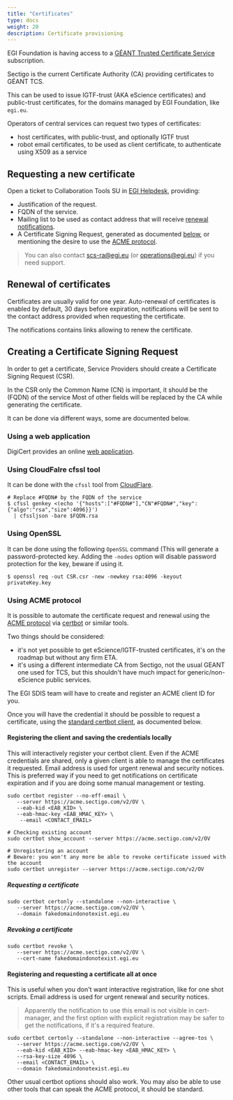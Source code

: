 ```yaml
---
title: "Certificates"
type: docs
weight: 20
description: Certificate provisioning
---
```


EGI Foundation is having access to a
[GÉANT Trusted Certificate Service](https://wiki.geant.org/display/TCSNT/)
subscription.

Sectigo is the current Certificate Authority (CA) providing certificates to
GÉANT TCS.

This can be used to issue IGTF-trust (AKA eScience certificates) and
public-trust certificates, for the domains managed by EGI Foundation, like
`egi.eu`.

Operators of central services can request two types of certificates:

- host certificates, with public-trust, and optionally IGTF trust
- robot email certificates, to be used as client certificate, to authenticate
  using X509 as a service

## Requesting a new certificate

Open a ticket to Collaboration Tools SU in [EGI Helpdesk](../../helpdesk),
providing:

- Justification of the request.
- FQDN of the service.
- Mailing list to be used as contact address that will receive
  [renewal notifications](#renewal-of-certificates).
- A Certificate Signing Request, generated as documented
  [below](#creating-a-certificate-signing-request), or mentioning the desire to
  use the [ACME protocol](#using-acme-protocol).

> You can also contact scs-ra@egi.eu (or operations@egi.eu) if you need support.

## Renewal of certificates

Certificates are usually valid for one year. Auto-renewal of certificates is
enabled by default, 30 days before expiration, notifications will be sent to the
contact address provided when requesting the certificate.

The notifications contains links allowing to renew the certificate.

## Creating a Certificate Signing Request

In order to get a certificate, Service Providers should create a Certificate
Signing Request (CSR).

In the CSR only the Common Name (CN) is important, it should be the (FQDN) of
the service Most of other fields will be replaced by the CA while generating the
certificate.

It can be done via different ways, some are documented below.

### Using a web application

DigiCert provides an online
[web application](https://www.digicert.com/easy-csr/openssl.htm).

### Using CloudFalre cfssl tool

It can be done with the `cfssl` tool from
[CloudFlare](https://github.com/cloudflare/cfssl).

```shell
# Replace #FQDN# by the FQDN of the service
$ cfssl genkey <(echo '{"hosts":["#FQDN#"],"CN"#FQDN#","key":{"algo":"rsa","size":4096}}')
  | cfssljson -bare $FQDN.rsa
```

### Using OpenSSL

It can be done using the following `OpenSSL` command (This will generate a
password-protected key. Adding the `-nodes` option will disable password
protection for the key, beware if using it.

```shell
$ openssl req -out CSR.csr -new -newkey rsa:4096 -keyout privateKey.key
```

### Using ACME protocol

It is possible to automate the certificate request and renewal using the
[ACME protocol](https://datatracker.ietf.org/doc/html/rfc8555) via
[certbot](https://certbot.eff.org/) or similar tools.

Two things should be considered:

- it's not yet possible to get eScience/IGTF-trusted certificates, it's on the
  roadmap but without any firm ETA.
- it's using a different intermediate CA from Sectigo, not the usual GEANT one
  used for TCS, but this shouldn't have much impact for generic/non-eScience
  public services.

The EGI SDIS team will have to create and register an ACME client ID for you.

Once you will have the credential it should be possible to request a
certificate, using the [standard certbot client](https://certbot.eff.org/), as
documented below.

#### Registering the client and saving the credentials locally

This will interactively register your certbot client. Even if the ACME
credentials are shared, only a given client is able to manage the certificates
it requested. Email address is used for urgent renewal and security notices.
This is preferred way if you need to get notifications on certificate expiration
and if you are doing some manual management or testing.

```shell
sudo certbot register --no-eff-email \
   --server https://acme.sectigo.com/v2/OV \
   --eab-kid <EAB_KID> \
   --eab-hmac-key <EAB_HMAC_KEY> \
    --email <CONTACT_EMAIL>

# Checking existing account
sudo certbot show_account --server https://acme.sectigo.com/v2/OV

# Unregistering an account
# Beware: you won't any more be able to revoke certificate issued with the account
sudo certbot unregister --server https://acme.sectigo.com/v2/OV
```

##### Requesting a certificate

```shell
sudo certbot certonly --standalone --non-interactive \
   --server https://acme.sectigo.com/v2/OV \
   --domain fakedomaindonotexist.egi.eu
```

##### Revoking a certificate

```shell
sudo certbot revoke \
   --server https://acme.sectigo.com/v2/OV \
   --cert-name fakedomaindonotexist.egi.eu
```

#### Registering and requesting a certificate all at once

This is useful when you don't want interactive registration, like for one shot
scripts. Email address is used for urgent renewal and security notices.

> Apparently the notification to use this email is not visible in cert-manager,
> and the first option with explicit registration may be safer to get the
> notifications, if it's a required feature.

```shell
sudo certbot certonly --standalone --non-interactive --agree-tos \
   --server https://acme.sectigo.com/v2/OV \
   --eab-kid <EAB_KID> --eab-hmac-key <EAB_HMAC_KEY> \
   --rsa-key-size 4096 \
   --email <CONTACT_EMAIL> \
   --domain fakedomaindonotexist.egi.eu
```

Other usual certbot options should also work. You may also be able to use other
tools that can speak the ACME protocol, it should be standard.
